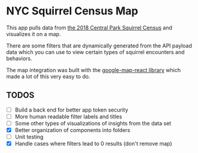 # NYC Squirrel Census Map

This app pulls data from [the 2018 Central Park Squirrel Census](https://data.cityofnewyork.us/Environment/2018-Central-Park-Squirrel-Census-Squirrel-Data/vfnx-vebw) and visualizes it on a map.

There are some filters that are dynamically generated from the API payload data which you can use to view certain types of squirrel encounters and behaviors.

The map integration was built with the [google-map-react library](https://github.com/google-map-react/google-map-react) which made a lot of this very easy to do.

## TODOS

- [ ] Build a back end for better app token security
- [ ] More human readable filter labels and titles
- [ ] Some other types of visualizations of insights from the data set
- [x] Better organization of components into folders
- [ ] Unit testing
- [x] Handle cases where filters lead to 0 results (don't remove map)
